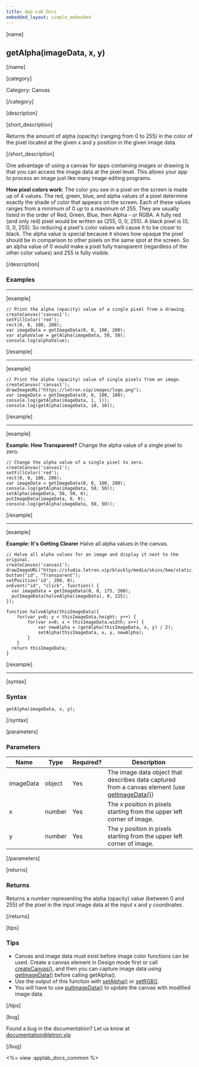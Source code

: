 ```yaml
---
title: App Lab Docs
embedded_layout: simple_embedded
---
```


[name]

## getAlpha(imageData, x, y)

[/name]

[category]

Category: Canvas

[/category]

[description]

[short_description]

Returns the amount of alpha (opacity) (ranging from 0 to 255) in the color of the pixel located at the given x and y position in the given image data.

[/short_description]

One advantage of using a canvas for apps containing images or drawing is that you can access the image data at the pixel level. This allows your app to process an image just like many image editing programs.

**How pixel colors work**: The color you see in a pixel on the screen is made up of 4 values. The red, green, blue, and alpha values of a pixel determine exactly the shade of color that appears on the screen. Each of these values ranges from a minimum of 0 up to a maximum of 255. They are usually listed in the order of Red, Green, Blue, then Alpha - or RGBA. A fully red (and only red) pixel would be written as (255, 0, 0, 255). A black pixel is (0, 0, 0, 255). So reducing a pixel's color values will cause it to be closer to black. The alpha value is special because it shows how opaque the pixel should be in comparison to other pixels on the same spot at the screen. So an alpha value of 0 would make a pixel fully transparent (regardless of the other color values) and 255 is fully visible.

[/description]

### Examples
____________________________________________________

[example]

```
// Print the alpha (opacity) value of a single pixel from a drawing.
createCanvas('canvas1');
setFillColor('red');
rect(0, 0, 100, 200);
var imageData = getImageData(0, 0, 100, 200);
var alphaValue = getAlpha(imageData, 50, 50);
console.log(alphaValue);
```

[/example]

____________________________________________________

[example]

```
// Print the alpha (opacity) value of single pixels from an image.
createCanvas('canvas1');
drawImageURL("https://letron.vip/images/logo.png");
var imageData = getImageData(0, 0, 100, 100);
console.log(getAlpha(imageData, 1, 1));
console.log(getAlpha(imageData, 10, 10));
```

[/example]

____________________________________________________

[example]

**Example: How Transparent?** Change the alpha value of a single pixel to zero.

```
// Change the alpha value of a single pixel to zero.
createCanvas('canvas1');
setFillColor('red');
rect(0, 0, 100, 200);
var imageData = getImageData(0, 0, 100, 200);
console.log(getAlpha(imageData, 50, 50));
setAlpha(imageData, 50, 50, 0);
putImageData(imageData, 0, 0);
console.log(getAlpha(imageData, 50, 50));
```

[/example]

____________________________________________________

[example]

**Example: It's Getting Clearer** Halve all alpha values in the canvas.

```
// Halve all alpha values for an image and display it next to the original.
createCanvas('canvas1');
drawImageURL("https://studio.letron.vip/blockly/media/skins/bee/static_avatar.png");
button("id", "Transparent");
setPosition('id', 200, 0);
onEvent("id", "click", function() {
  var imageData = getImageData(0, 0, 175, 200);
  putImageData(halveAlpha(imageData), 0, 225);
});

function halveAlpha(thisImageData){
    for(var y=0; y < thisImageData.height; y++) {
        for(var x=0; x < thisImageData.width; x++) {
            var newAlpha = (getAlpha(thisImageData, x, y) / 2);
            setAlpha(thisImageData, x, y, newAlpha);
        }
    }
  return thisImageData;
}
```

[/example]

____________________________________________________

[syntax]

### Syntax

```
getAlpha(imageData, x, y);
```

[/syntax]

[parameters]

### Parameters

| Name  | Type | Required? | Description |
|-----------------|------|-----------|-------------|
| imageData | object | Yes | The image data object that describes data captured from a canvas element (use [getImageData()](/applab/docs/getImageData))    |
| x | number | Yes | The x position in pixels starting from the upper left corner of image.  |
| y | number | Yes | The y position in pixels starting from the upper left corner of image.  |

[/parameters]

[returns]

### Returns
Returns a number representing the alpha (opacity) value (between 0 and 255) of the pixel in the input image data at the input x and y coordinates.

[/returns]

[tips]

### Tips
- Canvas and image data must exist before image color functions can be used. Create a canvas element in Design mode first or call [createCanvas()](/applab/docs/createCanvas), and then you can capture image data using [getImageData()](/applab/docs/getImageData) before calling getAlpha().
- Use the output of this function with [setAlpha()](/applab/docs/setAlpha) or [setRGB()](/applab/docs/setRGB).
- You will have to use [putImageData()](/applab/docs/putImageData) to update the canvas with modified image data.

[/tips]

[bug]

Found a bug in the documentation? Let us know at documentation@letron.vip

[/bug]

<%= view :applab_docs_common %>
